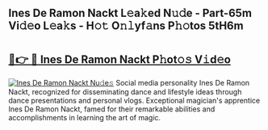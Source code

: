 ## Ines De Ramon Nackt L𝚎a𝚔ed N𝚞𝚍e - Part-65m Vi𝚍𝚎o L𝚎a𝚔s - H𝚘𝚝 O𝚗𝚕yf𝚊ns P𝚑𝚘tos 5tH6m

# <h2><a href="http://kf9ins.oniu.top/?m=Ines+De+Ramon+Nackt">🔗👉 🔴 Ines De Ramon Nackt P𝚑ot𝚘𝚜 V𝚒d𝚎o</a></h2>

[![Ines De Ramon Nackt Nu𝚍e𝚜](https://i.imgur.com/0qMVB7G.gif)](http://kf9ins.oniu.top/?m=Ines+De+Ramon+Nackt)
Social media personality Ines De Ramon Nackt, recognized for disseminating dance and lifestyle ideas through dance presentations and personal vlogs. Exceptional magician's apprentice Ines De Ramon Nackt, famed for their remarkable abilities and accomplishments in learning the art of magic.  
